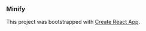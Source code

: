 ### Minify

This project was bootstrapped with [Create React App](https://github.com/facebook/create-react-app).